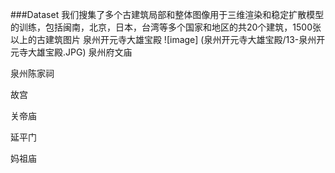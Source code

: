 ###Dataset
我们搜集了多个古建筑局部和整体图像用于三维渲染和稳定扩散模型的训练，包括闽南，北京，日本，台湾等多个国家和地区的共20个建筑，1500张以上的古建筑图片
泉州开元寺大雄宝殿
![image] (泉州开元寺大雄宝殿/13-泉州开元寺大雄宝殿.JPG)
泉州府文庙

泉州陈家祠

故宫

关帝庙

延平门

妈祖庙

